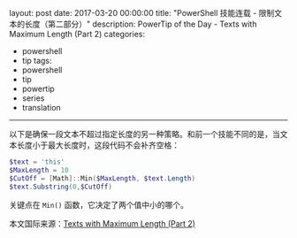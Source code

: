 ﻿layout: post
date: 2017-03-20 00:00:00
title: "PowerShell 技能连载 - 限制文本的长度（第二部分）"
description: PowerTip of the Day - Texts with Maximum Length (Part 2)
categories:
- powershell
- tip
tags:
- powershell
- tip
- powertip
- series
- translation
---
以下是确保一段文本不超过指定长度的另一种策略。和前一个技能不同的是，当文本长度小于最大长度时，这段代码不会补齐空格：

```powershell
$text = 'this'
$MaxLength = 10
$CutOff = [Math]::Min($MaxLength, $text.Length)
$text.Substring(0,$CutOff)
```

关键点在 `Min()` 函数，它决定了两个值中小的哪个。

<!--more-->
本文国际来源：[Texts with Maximum Length (Part 2)](http://community.idera.com/powershell/powertips/b/tips/posts/texts-with-maximum-length-part-2)
